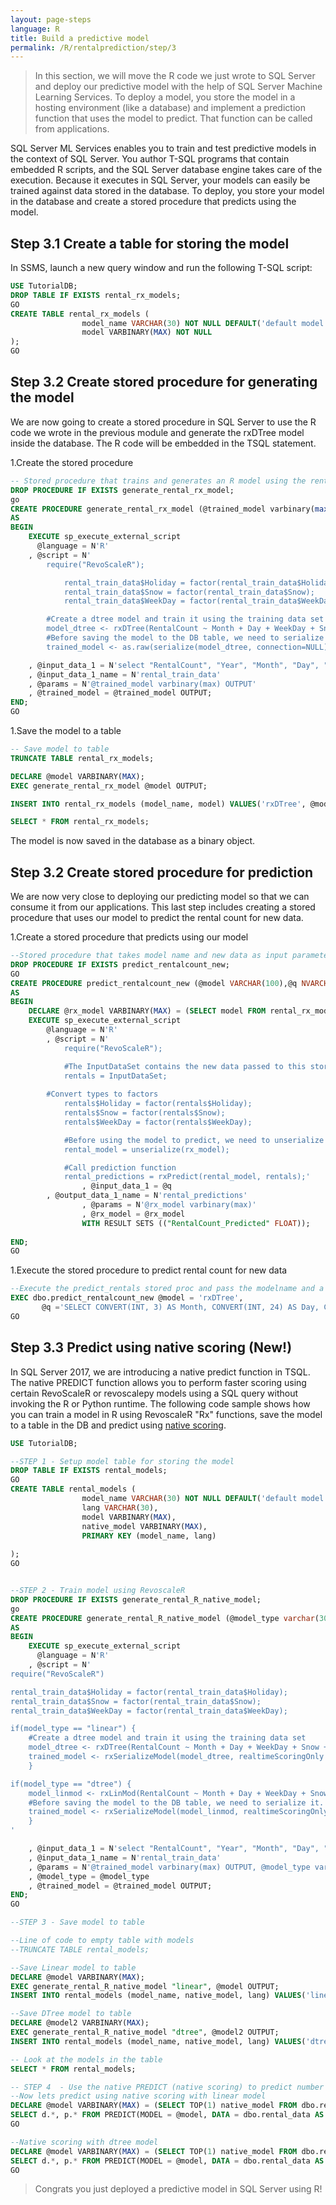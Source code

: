 ```yaml
---
layout: page-steps
language: R
title: Build a predictive model
permalink: /R/rentalprediction/step/3
---
```




>In this section, we will move the R code we just wrote to SQL Server and deploy our predictive model with the help of SQL Server Machine Learning Services.
>To deploy a model, you store the model in a hosting environment (like a database) and implement a prediction function that uses the model to predict.  That function can be called from applications.

SQL Server ML Services enables you to train and test predictive models in the context of SQL Server. You author T-SQL programs that contain embedded R scripts, and the SQL Server database engine takes care of the execution. Because it executes in SQL Server, your models can easily be trained against data stored in the database.
To deploy, you store your model in the database and create a stored procedure that predicts using the model.


## Step 3.1 Create a table for storing the model

In SSMS, launch a new query window and run the following T-SQL script:

```sql
USE TutorialDB;
DROP TABLE IF EXISTS rental_rx_models;
GO
CREATE TABLE rental_rx_models (
                model_name VARCHAR(30) NOT NULL DEFAULT('default model') PRIMARY KEY,
                model VARBINARY(MAX) NOT NULL
);
GO
```

## Step 3.2 Create stored procedure for generating the model

We are now going to create a stored procedure in SQL Server to use the R code we wrote in the previous module and generate the rxDTree model inside the database.
The R code will be embedded in the TSQL statement.

1.Create the stored procedure

```sql
-- Stored procedure that trains and generates an R model using the rental_data and a decision tree algorithm
DROP PROCEDURE IF EXISTS generate_rental_rx_model;
go
CREATE PROCEDURE generate_rental_rx_model (@trained_model varbinary(max) OUTPUT)
AS
BEGIN
    EXECUTE sp_execute_external_script
      @language = N'R'
    , @script = N'
        require("RevoScaleR");

			rental_train_data$Holiday = factor(rental_train_data$Holiday);
            rental_train_data$Snow = factor(rental_train_data$Snow);
            rental_train_data$WeekDay = factor(rental_train_data$WeekDay);

        #Create a dtree model and train it using the training data set
        model_dtree <- rxDTree(RentalCount ~ Month + Day + WeekDay + Snow + Holiday, data = rental_train_data);
        #Before saving the model to the DB table, we need to serialize it
        trained_model <- as.raw(serialize(model_dtree, connection=NULL));'

    , @input_data_1 = N'select "RentalCount", "Year", "Month", "Day", "WeekDay", "Snow", "Holiday" from dbo.rental_data where Year < 2015'
    , @input_data_1_name = N'rental_train_data'
    , @params = N'@trained_model varbinary(max) OUTPUT'
    , @trained_model = @trained_model OUTPUT;
END;
GO
```
1.Save the model to a table
```sql
-- Save model to table 
TRUNCATE TABLE rental_rx_models;

DECLARE @model VARBINARY(MAX);
EXEC generate_rental_rx_model @model OUTPUT;

INSERT INTO rental_rx_models (model_name, model) VALUES('rxDTree', @model);

SELECT * FROM rental_rx_models;
```

The model is now saved in the database as a binary object.

## Step 3.2 Create stored procedure for prediction

We are now very close to deploying our predicting model so that we can consume it from our applications.
This last step includes creating a stored procedure that uses our model to predict the rental count for new data.

1.Create a stored procedure that predicts using our model

```sql
--Stored procedure that takes model name and new data as input parameters and predicts the rental count for the new data
DROP PROCEDURE IF EXISTS predict_rentalcount_new;
GO
CREATE PROCEDURE predict_rentalcount_new (@model VARCHAR(100),@q NVARCHAR(MAX))
AS
BEGIN
    DECLARE @rx_model VARBINARY(MAX) = (SELECT model FROM rental_rx_models WHERE model_name = @model);
    EXECUTE sp_execute_external_script 
        @language = N'R'
        , @script = N'
            require("RevoScaleR");

            #The InputDataSet contains the new data passed to this stored proc. We will use this data to predict.
            rentals = InputDataSet;
            
        #Convert types to factors
            rentals$Holiday = factor(rentals$Holiday);
            rentals$Snow = factor(rentals$Snow);
            rentals$WeekDay = factor(rentals$WeekDay);

            #Before using the model to predict, we need to unserialize it
            rental_model = unserialize(rx_model);

            #Call prediction function
            rental_predictions = rxPredict(rental_model, rentals);'
                , @input_data_1 = @q
        , @output_data_1_name = N'rental_predictions'
                , @params = N'@rx_model varbinary(max)'
                , @rx_model = @rx_model
                WITH RESULT SETS (("RentalCount_Predicted" FLOAT));
   
END;
GO
```

1.Execute the stored procedure to predict rental count for new data  

```sql
--Execute the predict_rentals stored proc and pass the modelname and a query string with a set of features we want to use to predict the rental count
EXEC dbo.predict_rentalcount_new @model = 'rxDTree',
       @q ='SELECT CONVERT(INT, 3) AS Month, CONVERT(INT, 24) AS Day, CONVERT(INT, 4) AS WeekDay, CONVERT(INT, 1) AS Snow, CONVERT(INT, 1) AS Holiday';
GO
```

## Step 3.3 Predict using native scoring (New!)
In SQL Server 2017, we are introducing a native predict function in TSQL. The native PREDICT function allows you to perform faster scoring using certain RevoScaleR or revoscalepy models using a SQL query without invoking the R or Python runtime. The following code sample shows how you can train a model in R using RevoscaleR "Rx" functions, save the model to a table in the DB and predict using [native scoring](https://docs.microsoft.com/en-us/sql/advanced-analytics/sql-native-scoring).

```sql
USE TutorialDB;

--STEP 1 - Setup model table for storing the model
DROP TABLE IF EXISTS rental_models;
GO
CREATE TABLE rental_models (
                model_name VARCHAR(30) NOT NULL DEFAULT('default model'),
                lang VARCHAR(30),
				model VARBINARY(MAX),
				native_model VARBINARY(MAX),
				PRIMARY KEY (model_name, lang)
				
);
GO


--STEP 2 - Train model using RevoscaleR
DROP PROCEDURE IF EXISTS generate_rental_R_native_model;
go
CREATE PROCEDURE generate_rental_R_native_model (@model_type varchar(30), @trained_model varbinary(max) OUTPUT)
AS
BEGIN
    EXECUTE sp_execute_external_script
      @language = N'R'
    , @script = N'
require("RevoScaleR")

rental_train_data$Holiday = factor(rental_train_data$Holiday);
rental_train_data$Snow = factor(rental_train_data$Snow);
rental_train_data$WeekDay = factor(rental_train_data$WeekDay);

if(model_type == "linear") {
	#Create a dtree model and train it using the training data set
	model_dtree <- rxDTree(RentalCount ~ Month + Day + WeekDay + Snow + Holiday, data = rental_train_data);
	trained_model <- rxSerializeModel(model_dtree, realtimeScoringOnly = TRUE);
	}

if(model_type == "dtree") {
	model_linmod <- rxLinMod(RentalCount ~ Month + Day + WeekDay + Snow + Holiday, data = rental_train_data);
	#Before saving the model to the DB table, we need to serialize it. This time, as a native scoring model
	trained_model <- rxSerializeModel(model_linmod, realtimeScoringOnly = TRUE);
	}	
'

    , @input_data_1 = N'select "RentalCount", "Year", "Month", "Day", "WeekDay", "Snow", "Holiday" from dbo.rental_data where Year < 2015'
    , @input_data_1_name = N'rental_train_data'
    , @params = N'@trained_model varbinary(max) OUTPUT, @model_type varchar(30)'
	, @model_type = @model_type
    , @trained_model = @trained_model OUTPUT;
END;
GO

--STEP 3 - Save model to table

--Line of code to empty table with models
--TRUNCATE TABLE rental_models;

--Save Linear model to table
DECLARE @model VARBINARY(MAX);
EXEC generate_rental_R_native_model "linear", @model OUTPUT;
INSERT INTO rental_models (model_name, native_model, lang) VALUES('linear_model', @model, 'R');

--Save DTree model to table
DECLARE @model2 VARBINARY(MAX);
EXEC generate_rental_R_native_model "dtree", @model2 OUTPUT;
INSERT INTO rental_models (model_name, native_model, lang) VALUES('dtree_model', @model2, 'R');

-- Look at the models in the table
SELECT * FROM rental_models;

-- STEP 4  - Use the native PREDICT (native scoring) to predict number of rentals for both models
--Now lets predict using native scoring with linear model
DECLARE @model VARBINARY(MAX) = (SELECT TOP(1) native_model FROM dbo.rental_models WHERE model_name = 'linear_model' AND lang = 'R');
SELECT d.*, p.* FROM PREDICT(MODEL = @model, DATA = dbo.rental_data AS d) WITH(RentalCount_Pred float) AS p;
GO

--Native scoring with dtree model
DECLARE @model VARBINARY(MAX) = (SELECT TOP(1) native_model FROM dbo.rental_models WHERE model_name = 'dtree_model' AND lang = 'R');
SELECT d.*, p.* FROM PREDICT(MODEL = @model, DATA = dbo.rental_data AS d) WITH(RentalCount_Pred float) AS p;
GO

```

> Congrats you just deployed a predictive model in SQL Server using R! 
